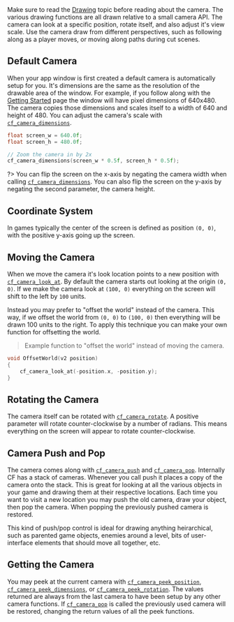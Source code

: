 [](../header.md ':include')

<br>

Make sure to read the [Drawing](https://randygaul.github.io/cute_framework/#/topics/drawing) topic before reading about the camera. The various drawing functions are all drawn relative to a small camera API. The camera can look at a specific position, rotate itself, and also adjust it's view scale. Use the camera draw from different perspectives, such as following along as a player moves, or moving along paths during cut scenes.

## Default Camera

When your app window is first created a default camera is automatically setup for you. It's dimensions are the same as the resolution of the drawable area of the window. For example, if you follow along with the [Getting Started](https://randygaul.github.io/cute_framework/#/getting_started) page the window will have pixel dimensions of 640x480. The camera copies those dimensions and scales itself to a width of 640 and height of 480. You can adjust the camera's scale with [`cf_camera_dimensions`](https://randygaul.github.io/cute_framework/#/camera/cf_camera_dimensions).

```cpp
float screen_w = 640.0f;
float screen_h = 480.0f;

// Zoom the camera in by 2x
cf_camera_dimensions(screen_w * 0.5f, screen_h * 0.5f);
```

?> You can flip the screen on the x-axis by negating the camera width when calling [`cf_camera_dimensions`](https://randygaul.github.io/cute_framework/#/camera/cf_camera_dimensions). You can also flip the screen on the y-axis by negating the second parameter, the camera height.

## Coordinate System

In games typically the center of the screen is defined as position `(0, 0)`, with the positive y-axis going up the screen.

## Moving the Camera

When we move the camera it's look location points to a new position with [`cf_camera_look_at`](https://randygaul.github.io/cute_framework/#/camera/cf_camera_look_at). By default the camera starts out looking at the origin `(0, 0)`. If we make the camera look at `(100, 0)` everything on the screen will shift to the left by `100` units.

Instead you may prefer to "offset the world" instead of the camera. This way, if we offset the world from `(0, 0)` to `(100, 0)` then everything will be drawn 100 units to the right. To apply this technique you can make your own function for offsetting the world.

> Example function to "offset the world" instead of moving the camera.

```cpp
void OffsetWorld(v2 position)
{
	cf_camera_look_at(-position.x, -position.y);
}
```

## Rotating the Camera

The camera itself can be rotated with [`cf_camera_rotate`](https://randygaul.github.io/cute_framework/#/camera/cf_camera_rotate). A positive parameter will rotate counter-clockwise by a number of radians. This means everything on the screen will appear to rotate counter-clockwise.

## Camera Push and Pop

The camera comes along with [`cf_camera_push`](https://randygaul.github.io/cute_framework/#/camera/cf_camera_push) and [`cf_camera_pop`](https://randygaul.github.io/cute_framework/#/camera/cf_camera_pop). Internally CF has a stack of cameras. Whenever you call push it places a copy of the camera onto the stack. This is great for looking at all the various objects in your game and drawing them at their respective locations. Each time you want to visit a new location you may push the old camera, draw your object, then pop the camera. When popping the previously pushed camera is restored.

This kind of push/pop control is ideal for drawing anything heirarchical, such as parented game objects, enemies around a level, bits of user-interface elements that should move all together, etc.

## Getting the Camera

You may peek at the current camera with [`cf_camera_peek_position`](https://randygaul.github.io/cute_framework/#/camera/cf_camera_peek_position), [`cf_camera_peek_dimensions`](https://randygaul.github.io/cute_framework/#/camera/cf_camera_peek_dimensions), or [`cf_camera_peek_rotation`](https://randygaul.github.io/cute_framework/#/camera/cf_camera_peek_rotation). The values returned are always from the last camera to have been setup by any other camera functions. If [`cf_camera_pop`](https://randygaul.github.io/cute_framework/#/camera/cf_camera_pop) is called the previously used camera will be restored, changing the return values of all the peek functions.
